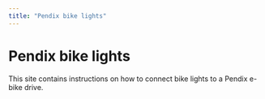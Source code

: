 ```yaml
---
title: "Pendix bike lights"
---
```


# Pendix bike lights

This site contains instructions on how to connect bike lights to a Pendix e-bike drive.
